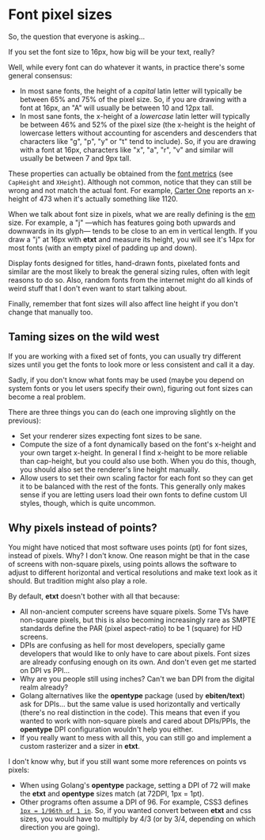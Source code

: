 # Font pixel sizes
So, the question that everyone is asking...

If you set the font size to 16px, how big will be your text, really?

Well, while every font can do whatever it wants, in practice there's some general consensus:
- In most sane fonts, the height of a *capital* latin letter will typically be between 65% and 75% of the pixel size. So, if you are drawing with a font at 16px, an "A" will usually be between 10 and 12px tall.
- In most sane fonts, the x-height of a *lowercase* latin letter will typically be between 46% and 52% of the pixel size (the x-height is the height of lowercase letters without accounting for ascenders and descenders that characters like "g", "p", "y" or "t" tend to include). So, if you are drawing with a font at 16px, characters like "x", "a", "r", "v" and similar will usually be between 7 and 9px tall.

These properties can actually be obtained from the [font metrics](https://pkg.go.dev/golang.org/x/image/font#Metrics) (see `CapHeight` and `XHeight`). Although not common, notice that they can still be wrong and not match the actual font. For example, [Carter One](https://fonts.google.com/specimen/Carter+One) reports an x-height of 473 when it's actually something like 1120.

When we talk about font size in pixels, what we are really defining is the [em](https://en.wikipedia.org/wiki/Em_(typography)) size. For example, a "j" —which has features going both upwards and downwards in its glyph— tends to be close to an em in vertical length. If you draw a "j" at 16px with **etxt** and measure its height, you will see it's 14px for most fonts (with an empty pixel of padding up and down).

Display fonts designed for titles, hand-drawn fonts, pixelated fonts and similar are the most likely to break the general sizing rules, often with legit reasons to do so. Also, random fonts from the internet might do all kinds of weird stuff that I don't even want to start talking about.

Finally, remember that font sizes will also affect line height if you don't change that manually too.

## Taming sizes on the wild west
If you are working with a fixed set of fonts, you can usually try different sizes until you get the fonts to look more or less consistent and call it a day.

Sadly, if you don't know what fonts may be used (maybe you depend on system fonts or you let users specify their own), figuring out font sizes can become a real problem.

There are three things you can do (each one improving slightly on the previous):
- Set your renderer sizes expecting font sizes to be sane.
- Compute the size of a font dynamically based on the font's x-height and your own target x-height. In general I find x-height to be more reliable than cap-height, but you could also use both. When you do this, though, you should also set the renderer's line height manually.
- Allow users to set their own scaling factor for each font so they can get it to be balanced with the rest of the fonts. This generally only makes sense if you are letting users load their own fonts to define custom UI styles, though, which is quite uncommon.

## Why pixels instead of points?
You might have noticed that most software uses points (pt) for font sizes, instead of pixels. Why? I don't know. One reason might be that in the case of screens with non-square pixels, using points allows the software to adjust to different horizontal and vertical resolutions and make text look as it should. But tradition might also play a role.

By default, **etxt** doesn't bother with all that because:
- All non-ancient computer screens have square pixels. Some TVs have non-square pixels, but this is also becoming increasingly rare as SMPTE standards define the PAR (pixel aspect-ratio) to be 1 (square) for HD screens.
- DPIs are confusing as hell for most developers, specially game developers that would like to only have to care about pixels. Font sizes are already confusing enough on its own. And don't even get me started on DPI vs PPI...
- Why are you people still using inches? Can't we ban DPI from the digital realm already?
- Golang alternatives like the **opentype** package (used by **ebiten/text**) ask for DPIs... but the same value is used horizontally and vertically (there's no real distinction in the code). This means that even if you wanted to work with non-square pixels and cared about DPIs/PPIs, the **opentype** DPI configuration wouldn't help you either.
- If you really want to mess with all this, you can still go and implement a custom rasterizer and a sizer in **etxt**.

I don't know why, but if you still want some more references on points vs pixels:
- When using Golang's **opentype** package, setting a DPI of 72 will make the **etxt** and **opentype** sizes match (at 72DPI, 1px = 1pt).
- Other programs often assume a DPI of 96. For example, CSS3 defines [`1px = 1/96th of 1 in`](https://www.w3.org/TR/css3-values/#absolute-lengths). So, if you wanted convert between **etxt** and css sizes, you would have to multiply by 4/3 (or by 3/4, depending on which direction you are going).
